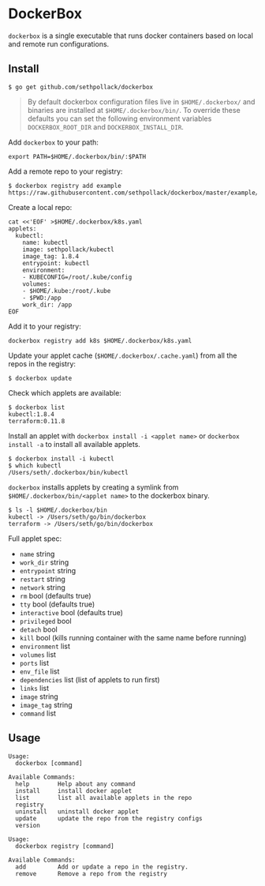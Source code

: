 # DockerBox

`dockerbox` is a single executable that runs docker containers based on local and remote run configurations.

## Install

```
$ go get github.com/sethpollack/dockerbox
```

> By default dockerbox configuration files live in `$HOME/.dockerbox/` and binaries are installed at `$HOME/.dockerbox/bin/`. To override these defaults you can set the following environment variables `DOCKERBOX_ROOT_DIR` and `DOCKERBOX_INSTALL_DIR`.


Add `dockerbox` to your path:

```
export PATH=$HOME/.dockerbox/bin/:$PATH
```

Add a remote repo to your registry:

```
$ dockerbox registry add example https://raw.githubusercontent.com/sethpollack/dockerbox/master/example/example.yaml
```

Create a local repo:

```
cat <<'EOF' >$HOME/.dockerbox/k8s.yaml
applets:
  kubectl:
    name: kubectl
    image: sethpollack/kubectl
    image_tag: 1.8.4
    entrypoint: kubectl
    environment:
    - KUBECONFIG=/root/.kube/config
    volumes:
    - $HOME/.kube:/root/.kube
    - $PWD:/app
    work_dir: /app
EOF
```

Add it to your registry:

```
dockerbox registry add k8s $HOME/.dockerbox/k8s.yaml
```

Update your applet cache (`$HOME/.dockerbox/.cache.yaml`) from all the repos in the registry:

```
$ dockerbox update
```

Check which applets are available:

```
$ dockerbox list
kubectl:1.8.4
terraform:0.11.8
```

Install an applet with `dockerbox install -i <applet name>` or `dockerbox install -a` to install all available applets.

```
$ dockerbox install -i kubectl
$ which kubectl
/Users/seth/.dockerbox/bin/kubectl
```

`dockerbox` installs applets by creating a symlink from `$HOME/.dockerbox/bin/<applet name>` to the dockerbox binary.

```
$ ls -l $HOME/.dockerbox/bin
kubectl -> /Users/seth/go/bin/dockerbox
terraform -> /Users/seth/go/bin/dockerbox
```

Full applet spec:

- `name` string
- `work_dir` string
- `entrypoint` string
- `restart` string
- `network` string
- `rm` bool (defaults true)
- `tty` bool (defaults true)
- `interactive` bool (defaults true)
- `privileged` bool
- `detach` bool
- `kill` bool (kills running container with the same name before running)
- `environment` list
- `volumes` list
- `ports` list
- `env_file` list
- `dependencies` list (list of applets to run first)
- `links` list
- `image` string
- `image_tag` string
- `command` list

## Usage
```
Usage:
  dockerbox [command]

Available Commands:
  help        Help about any command
  install     install docker applet
  list        list all available applets in the repo
  registry
  uninstall   uninstall docker applet
  update      update the repo from the registry configs
  version
```
```
Usage:
  dockerbox registry [command]

Available Commands:
  add         Add or update a repo in the registry.
  remove      Remove a repo from the registry
```
